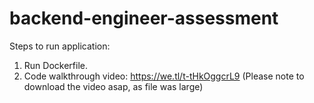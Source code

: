 # backend-engineer-assessment

Steps to run application:
1. Run Dockerfile.
2. Code walkthrough video: https://we.tl/t-tHkOggcrL9 (Please note to download the video asap, as file was large)
